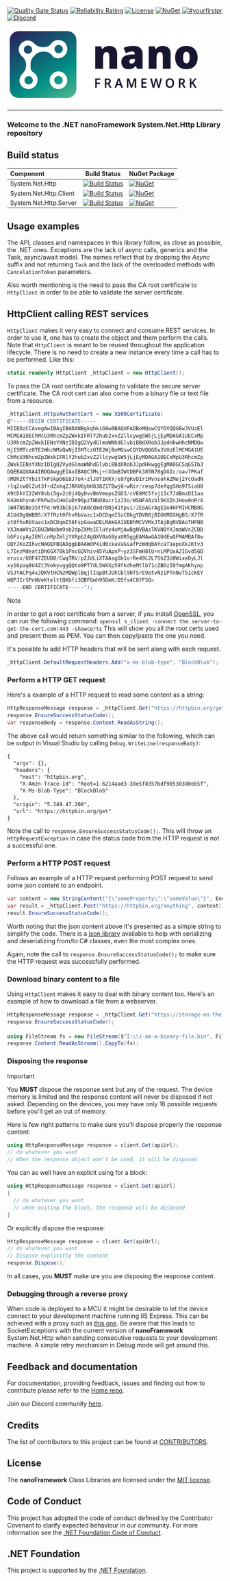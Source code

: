 [![Quality Gate Status](https://sonarcloud.io/api/project_badges/measure?project=nanoframework_lib-nanoFramework.System.Net.Http&metric=alert_status)](https://sonarcloud.io/dashboard?id=nanoframework_lib-nanoFramework.System.Net.Http) [![Reliability Rating](https://sonarcloud.io/api/project_badges/measure?project=nanoframework_lib-nanoFramework.System.Net.Http&metric=reliability_rating)](https://sonarcloud.io/dashboard?id=nanoframework_lib-nanoFramework.System.Net.Http) [![License](https://img.shields.io/badge/License-MIT-blue.svg)](LICENSE) [![NuGet](https://img.shields.io/nuget/dt/nanoFramework.System.Net.Http.svg?label=NuGet&style=flat&logo=nuget)](https://www.nuget.org/packages/nanoFramework.System.Net.Http/) [![#yourfirstpr](https://img.shields.io/badge/first--timers--only-friendly-blue.svg)](https://github.com/nanoframework/Home/blob/main/CONTRIBUTING.md) [![Discord](https://img.shields.io/discord/478725473862549535.svg?logo=discord&logoColor=white&label=Discord&color=7289DA)](https://discord.gg/gCyBu8T)

![nanoFramework logo](https://raw.githubusercontent.com/nanoframework/Home/main/resources/logo/nanoFramework-repo-logo.png)

-----

### Welcome to the .NET **nanoFramework** System.Net.Http Library repository

## Build status

| Component | Build Status | NuGet Package |
|:-|---|---|
| System.Net.Http | [![Build Status](https://dev.azure.com/nanoframework/System.Net.Http/_apis/build/status/System.Net.Http?repoName=nanoframework%2FSystem.Net.Http&branchName=main)](https://dev.azure.com/nanoframework/System.Net.Http/_build/latest?definitionId=12&repoName=nanoframework%2FSystem.Net.Http&branchName=main) | [![NuGet](https://img.shields.io/nuget/v/nanoFramework.System.Net.Http.svg?label=NuGet&style=flat&logo=nuget)](https://www.nuget.org/packages/nanoFramework.System.Net.Http/) |
| System.Net.Http.Client | [![Build Status](https://dev.azure.com/nanoframework/System.Net.Http/_apis/build/status/System.Net.Http?repoName=nanoframework%2FSystem.Net.Http&branchName=main)](https://dev.azure.com/nanoframework/System.Net.Http/_build/latest?definitionId=12&repoName=nanoframework%2FSystem.Net.Http&branchName=main) | [![NuGet](https://img.shields.io/nuget/v/nanoFramework.System.Net.Http.Client.svg?label=NuGet&style=flat&logo=nuget)](https://www.nuget.org/packages/nanoFramework.System.Net.Http.Client/) |
| System.Net.Http.Server | [![Build Status](https://dev.azure.com/nanoframework/System.Net.Http/_apis/build/status/System.Net.Http?repoName=nanoframework%2FSystem.Net.Http&branchName=main)](https://dev.azure.com/nanoframework/System.Net.Http/_build/latest?definitionId=12&repoName=nanoframework%2FSystem.Net.Http&branchName=main) | [![NuGet](https://img.shields.io/nuget/v/nanoFramework.System.Net.Http.Server.svg?label=NuGet&style=flat&logo=nuget)](https://www.nuget.org/packages/nanoFramework.System.Net.Http.Server/) |

## Usage examples

The API, classes and namespaces in this library follow, as close as possible, the .NET ones.
Exceptions are the lack of async calls, generics and the Task, async/await model. The names reflect that by dropping the _Async_ suffix and not returning `Task` and the lack of the overloaded methods with `CancelationToken` parameters.

Also worth mentioning is the need to pass the CA root certificate to `HttpClient` in order to be able to validate the server certificate.

## HttpClient calling REST services

`HttpClient` makes it very easy to connect and consume REST services.
In order to use it, one has to create the object and them perform the calls. Note that `HttpClient` is meant to be reused throughout the application lifecycle. There is no need to create a new instance every time a call has to be performed. Like this:

```csharp
static readonly HttpClient _httpClient = new HttpClient();
```

To pass the CA root certificate allowing to validate the secure server certificate.
The CA root cert can also come from a binary file or text file from a resource.

```csharp
_httpClient.HttpsAuthentCert = new X509Certificate(
@"-----BEGIN CERTIFICATE-----
MIIEDzCCAvegAwIBAgIBADANBgkqhkiG9w0BAQUFADBoMQswCQYDVQQGEwJVUzEl
MCMGA1UEChMcU3RhcmZpZWxkIFRlY2hub2xvZ2llcywgSW5jLjEyMDAGA1UECxMp
U3RhcmZpZWxkIENsYXNzIDIgQ2VydGlmaWNhdGlvbiBBdXRob3JpdHkwHhcNMDQw
NjI5MTczOTE2WhcNMzQwNjI5MTczOTE2WjBoMQswCQYDVQQGEwJVUzElMCMGA1UE
ChMcU3RhcmZpZWxkIFRlY2hub2xvZ2llcywgSW5jLjEyMDAGA1UECxMpU3RhcmZp
ZWxkIENsYXNzIDIgQ2VydGlmaWNhdGlvbiBBdXRob3JpdHkwggEgMA0GCSqGSIb3
DQEBAQUAA4IBDQAwggEIAoIBAQC3Msj+6XGmBIWtDBFk385N78gDGIc/oav7PKaf
8MOh2tTYbitTkPskpD6E8J7oX+zlJ0T1KKY/e97gKvDIr1MvnsoFAZMej2YcOadN
+lq2cwQlZut3f+dZxkqZJRRU6ybH838Z1TBwj6+wRir/resp7defqgSHo9T5iaU0
X9tDkYI22WY8sbi5gv2cOj4QyDvvBmVmepsZGD3/cVE8MC5fvj13c7JdBmzDI1aa
K4UmkhynArPkPw2vCHmCuDY96pzTNbO8acr1zJ3o/WSNF4Azbl5KXZnJHoe0nRrA
1W4TNSNe35tfPe/W93bC6j67eA0cQmdrBNj41tpvi/JEoAGrAgEDo4HFMIHCMB0G
A1UdDgQWBBS/X7fRzt0fhvRbVazc1xDCDqmI5zCBkgYDVR0jBIGKMIGHgBS/X7fR
zt0fhvRbVazc1xDCDqmI56FspGowaDELMAkGA1UEBhMCVVMxJTAjBgNVBAoTHFN0
YXJmaWVsZCBUZWNobm9sb2dpZXMsIEluYy4xMjAwBgNVBAsTKVN0YXJmaWVsZCBD
bGFzcyAyIENlcnRpZmljYXRpb24gQXV0aG9yaXR5ggEAMAwGA1UdEwQFMAMBAf8w
DQYJKoZIhvcNAQEFBQADggEBAAWdP4id0ckaVaGsafPzWdqbAYcaT1epoXkJKtv3
L7IezMdeatiDh6GX70k1PncGQVhiv45YuApnP+yz3SFmH8lU+nLMPUxA2IGvd56D
eruix/U0F47ZEUD0/CwqTRV/p2JdLiXTAAsgGh1o+Re49L2L7ShZ3U0WixeDyLJl
xy16paq8U4Zt3VekyvggQQto8PT7dL5WXXp59fkdheMtlb71cZBDzI0fmgAKhynp
VSJYACPq4xJDKVtHCN2MQWplBqjlIapBtJUhlbl90TSrE9atvNziPTnNvT51cKEY
WQPJIrSPnNVeKtelttQKbfi3QBFGmh95DmK/D5fs4C8fF5Q=
-----END CERTIFICATE-----");
```

> [!Note]
>
> In order to get a root certificate from a server, if you install [OpenSSL](https://www.openssl.org/source/), you can run the following command:
> `openssl s_client -connect the.server-to-get-the-cert.com:443 -showcerts`
> This will show you all the root certs used and present them as PEM. You can then copy/paste the one you need.

It's possible to add HTTP headers that will be sent along with each request.

```csharp
_httpClient.DefaultRequestHeaders.Add("x-ms-blob-type", "BlockBlob");
```

### Perform a HTTP GET request

Here's a example of a HTTP request to read some content as a string:

```csharp
HttpResponseMessage response = _httpClient.Get("https://httpbin.org/get");
response.EnsureSuccessStatusCode();
var responseBody = response.Content.ReadAsString();
```

The above call would return something similar to the following, which can be output in Visual Studio by calling `Debug.WriteLine(responseBody)`:

```console
{
  "args": {}, 
  "headers": {
    "Host": "httpbin.org", 
    "X-Amzn-Trace-Id": "Root=1-6214aad3-38e5f8357bdf90530300eb5f", 
    "X-Ms-Blob-Type": "BlockBlob"
  }, 
  "origin": "5.249.47.208", 
  "url": "https://httpbin.org/get"
}
```

Note the call to `response.EnsureSuccessStatusCode();`. This will throw an `HttpRequestException` in case the status code from the HTTP request is not a successful one.

### Perform a HTTP POST request

Follows an example of a HTTP request performing POST request to send some json content to an endpoint.

```csharp
var content = new StringContent("{\"someProperty\":\"someValue\"}", Encoding.UTF8, "application/json");
var result = _httpClient.Post("https://httpbin.org/anything", content);
result.EnsureSuccessStatusCode();
```

Worth noting that the json content above it's presented as a simple string to simplify the code. There is a [json library](https://github.com/nanoframework/nanoFramework.Json) available to help with serializing and deserializing from/to C# classes, even the most complex ones.

Again, note the call to `response.EnsureSuccessStatusCode();` to make sure the HTTP request was successfully performed.

### Download binary content to a file

Using `HttpClient` makes it easy to deal with binary content too. Here's an example of how to download a file from a webserver.

```csharp
HttpResponseMessage response = _httpClient.Get("https://storage-on-the-cloud.net/file-with-binary-content");
response.EnsureSuccessStatusCode();

using FileStream fs = new FileStream($"I:\\i-am-a-binary-file.bin", FileMode.Create, FileAccess.Write);
response.Content.ReadAsStream().CopyTo(fs);
```

### Disposing the response

> [!Important]
> You **MUST** dispose the response sent but any of the request. The device memory is limited and the response content will never be disposed if not asked. Depending on the devices, you may have only 16 possible requests before you'll get an out of memory.

Here is few right patterns to make sure you'll dispose properly the response content:

```csharp
using HttpResponseMessage response = client.Get(apiUrl);
// do whatever you want
// When the response object won't be used, it will be disposed
```

You can as well have an explicit using for a block:

```csharp
using HttpResponseMessage response = client.Get(apiUrl)
{
  // do whatever you want
  // when exiting the block, the response will be disposed
}
```

Or explicitly dispose the response:

```csharp
HttpResponseMessage response = client.Get(apiUrl);
// do whatever you want
// Dispose explicitly the content
response.Dispose();
```

In all cases, you **MUST** make ure you are disposing the response content.

### Debugging through a reverse proxy

When code is deployed to a MCU it might be desirable to let the device connect to your development machine running IIS Express.
This can be achieved with a proxy such as [this one](https://www.npmjs.com/package/iisexpress-proxy).
Be aware that this leads to SocketExceptions with the current version of **nanoFramework** System.Net.Http when sending consecutive
requests to your development machine. A simple retry mechanism in Debug mode will get around this.

## Feedback and documentation

For documentation, providing feedback, issues and finding out how to contribute please refer to the [Home repo](https://github.com/nanoframework/Home).

Join our Discord community [here](https://discord.gg/gCyBu8T).

## Credits

The list of contributors to this project can be found at [CONTRIBUTORS](https://github.com/nanoframework/Home/blob/main/CONTRIBUTORS.md).

## License

The **nanoFramework** Class Libraries are licensed under the [MIT license](LICENSE.md).

## Code of Conduct

This project has adopted the code of conduct defined by the Contributor Covenant to clarify expected behaviour in our community.
For more information see the [.NET Foundation Code of Conduct](https://dotnetfoundation.org/code-of-conduct).

## .NET Foundation

This project is supported by the [.NET Foundation](https://dotnetfoundation.org).

